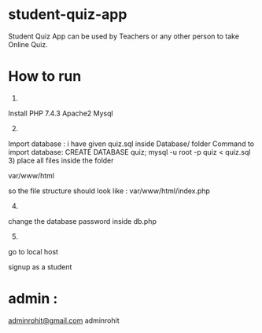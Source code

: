 # student-quiz-app
Student Quiz App can be used by Teachers or any other person to take Online Quiz.

# How to run
1)
Install 
PHP 7.4.3
Apache2
Mysql

2)
Import database :
 i have given quiz.sql inside Database/ folder
 Command to import database:
 	CREATE DATABASE quiz;
 	mysql -u root -p quiz < quiz.sql
3)
place all files inside the folder
 
 var/www/html
 
 so the file structure should look like : var/www/html/index.php

4)
change the database password inside db.php

5)
go to local host

signup as a student

# admin :
 adminrohit@gmail.com
 adminrohit
